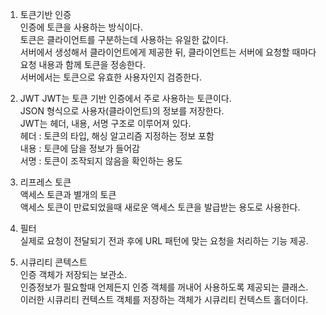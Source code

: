 1. 토큰기반 인증  
인증에 토큰을 사용하는 방식이다.  
토큰은 클라이언트를 구분하는데 사용하는 유일한 값이다.  
서버에서 생성해서 클라이언트에게 제공한 뒤, 클라이언트는 서버에 요청할 때마다 요청 내용과 함께 토큰을 정송한다.  
서버에서는 토큰으로 유효한 사용자인지 검증한다.  

2. JWT
JWT는 토큰 기반 인증에서 주로 사용하는 토큰이다.  
JSON 형식으로 사용자(클라이언트)의 정보를 저장한다.  
JWT는 헤더, 내용, 서명 구조로 이루어져 있다.  
헤더 : 토큰의 타입, 해싱 알고리즘 지정하는 정보 포함  
내용 : 토큰에 담을 정보가 들어감  
서명 : 토큰이 조작되지 않음을 확인하는 용도  

3. 리프레스 토큰  
액세스 토큰과 별개의 토큰  
액세스 토큰이 만료되었을때 새로운 액세스 토큰을 발급받는 용도로 사용한다.  

4. 필터  
실제로 요청이 전달되기 전과 후에 URL 패턴에 맞는 요청을 처리하는 기능 제공.  

5. 시큐리티 콘텍스트  
인증 객체가 저장되는 보관소.  
인증정보가 필요할때 언제든지 인증 객체를 꺼내어 사용하도록 제공되는 클래스.  
이러한 시큐리티 컨텍스트 객체를 저장하는 객체가 시큐리티 컨텍스트 홀더이다.
